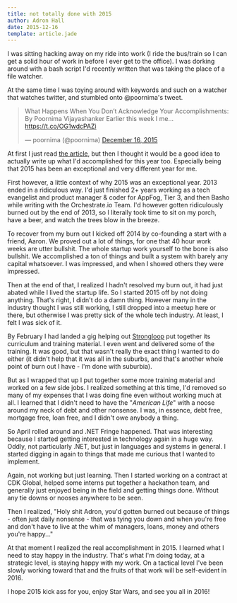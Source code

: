 ```yaml
---
title: not totally done with 2015
author: Adron Hall
date: 2015-12-16
template: article.jade
---
```

I was sitting hacking away on my ride into work (I ride the bus/train so I can get a solid hour of work in before I ever get to the office). I was dorking around with a bash script I'd recently written that was taking the place of a file watcher.

At the same time I was toying around with keywords and such on a watcher that watches twitter, and stumbled onto @poornima's tweet.

<blockquote class="twitter-tweet" data-lang="en"><p lang="en" dir="ltr">What Happens When You Don’t Acknowledge Your Accomplishments: By Poornima Vijayashanker Earlier this week I me... <a href="https://t.co/OG1wdcPAZi">https://t.co/OG1wdcPAZi</a></p>&mdash; poornima (@poornima) <a href="https://twitter.com/poornima/status/677146823883022336">December 16, 2015</a></blockquote>
<script async src="//platform.twitter.com/widgets.js" charset="utf-8"></script>

<span class="more"></span>

At first I just read <a href="http://femgineer.com/2015/12/what-happens-when-you-dont-acknowledge-your-accomplishments/" target="_blank">the article</a>, but then I thought it would be a good idea to actually write up what I'd accomplished for this year too. Especially being that 2015 has been an exceptional and very different year for me.

First however, a little context of why 2015 was an exceptional year. 2013 ended in a ridiculous way. I'd just finished 2+ years working as a tech evangelist and product manager & coder for AppFog, Tier 3, and then Basho while writing with the Orchestrate.io Team. I'd however gotten ridiculously burned out by the end of 2013, so I literally took time to sit on my porch, have a beer, and watch the trees blow in the breeze.

To recover from my burn out I kicked off 2014 by co-founding a start with a friend, Aaron. We proved out a lot of things, for one that 40 hour work weeks are utter bullshit. The whole startup work yourself to the bone is also bullshit. We accomplished a ton of things and built a system with barely any capital whatsoever. I was impressed, and when I showed others they were impressed.

Then at the end of that, I realized I hadn't resolved my burn out, it had just abated while I lived the startup life. So I started 2015 off by not doing anything. That's right, I didn't do a damn thing. However many in the industry thought I was still working, I still dropped into a meetup here or there, but otherwise I was pretty sick of the whole tech industry. At least, I felt I was sick of it.

By February I had landed a gig helping out <a href="https://strongloop.com/" target="_blank">Strongloop</a> put together its curriculum and training material. I even went and delivered some of the training. It was good, but that wasn't really the exact thing I wanted to do either (it didn't help that it was all in the suburbs, and that's another whole point of burn out I have - I'm done with suburbia).

But as I wrapped that up I put together some more training material and worked on a few side jobs. I realized something at this time, I'd removed so many of my expenses that I was doing fine even without working much at all. I learned that I didn't need to have the "<em>American Life</em>" with a noose around my neck of debt and other nonsense. I was, in essence, debt free, mortgage free, loan free, and I didn't owe anybody a thing.

So April rolled around and .NET Fringe happened. That was interesting because I started getting interested in technology again in a huge way. Oddly, not particularly .NET, but just in languages and systems in general. I started digging in again to things that made me curious that I wanted to implement.

Again, not working but just learning. Then I started working on a contract at CDK Global, helped some interns put together a hackathon team, and generally just enjoyed being in the field and getting things done. Without any tie downs or nooses anywhere to be seen.

Then I realized, "Holy shit Adron, you'd gotten burned out because of things - often just daily nonsense - that was tying you down and when you're free and don't have to live at the whim of managers, loans, money and others you're happy..."

At that moment I realized the real accomplishment in 2015. I learned what I need to stay happy in the industry. That's what I'm doing today, at a strategic level, is staying happy with my work. On a tactical level I've been slowly working toward that and the fruits of that work will be self-evident in 2016.

I hope 2015 kick ass for you, enjoy Star Wars, and see you all in 2016!